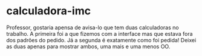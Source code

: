 # calculadora-imc

Professor, gostaria apensa de avisa-lo que tem duas calculadoras no trabalho. A primeira foi a que fizemos com a interface mas que estava fora dos padrões do pedido. Já a segunda é exatamente como foi pedida! 
Deixei as duas apenas para mostrar ambos, uma mais e uma menos OO. 
